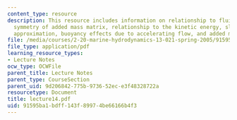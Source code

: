 ```yaml
---
content_type: resource
description: This resource includes information on relationship to fluid momentum,
  symmetry of added mass matrix, relationship to the kinetic energy, slender body
  approximation, buoyancy effects due to accelerating flow, and added mass coefficient.
file: /media/courses/2-20-marine-hydrodynamics-13-021-spring-2005/91595ba1bdff143f89974be66166b4f3_lecture14.pdf
file_type: application/pdf
learning_resource_types:
- Lecture Notes
ocw_type: OCWFile
parent_title: Lecture Notes
parent_type: CourseSection
parent_uid: 9d206842-775b-9736-52ec-e3f48328722a
resourcetype: Document
title: lecture14.pdf
uid: 91595ba1-bdff-143f-8997-4be66166b4f3
---
```

